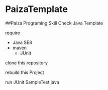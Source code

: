 # PaizaTemplate

##Paiza Programing Skill Check Java Template

require
- Java SE8
- maven
    - JUnit


clone this repository

rebuild this Project

run JUnit SampleTest.java
